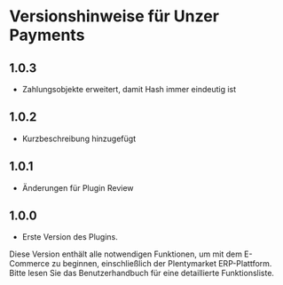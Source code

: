 # Versionshinweise für Unzer Payments
## 1.0.3
- Zahlungsobjekte erweitert, damit Hash immer eindeutig ist

## 1.0.2
- Kurzbeschreibung hinzugefügt

## 1.0.1
- Änderungen für Plugin Review

## 1.0.0
- Erste Version des Plugins.

Diese Version enthält alle notwendigen Funktionen, um mit dem E-Commerce zu beginnen, einschließlich der Plentymarket ERP-Plattform.
Bitte lesen Sie das Benutzerhandbuch für eine detaillierte Funktionsliste.
